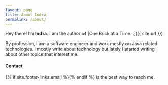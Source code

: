 ```yaml
---
layout: page
title: About Indra
permalink: /about/
---
```


Hey there! I’m **Indra**. I am the author of [One Brick at a Time...]({{ site.url }})

By profession, I am a software engineer and work mostly on
Java related technologies. I mostly write about technology but lately I started
writing about other topics that interest me.

#### Contact
{% if site.footer-links.email %}<a href="mailto:{{ site.footer-links.email }}"><i class="svg-small-icon email"></i></a>{% endif %} is the best way to reach me.